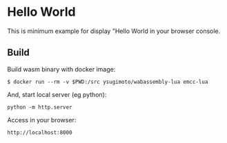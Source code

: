 # Hello World

This is minimum example for display "Hello World in your browser console.

## Build

Build wasm binary with docker image:

```
$ docker run --rm -v $PWD:/src ysugimoto/wabassembly-lua emcc-lua
```

And, start local server (eg python):

```
python -m http.server
```

Access in your browser:

```
http://localhost:8000
```


